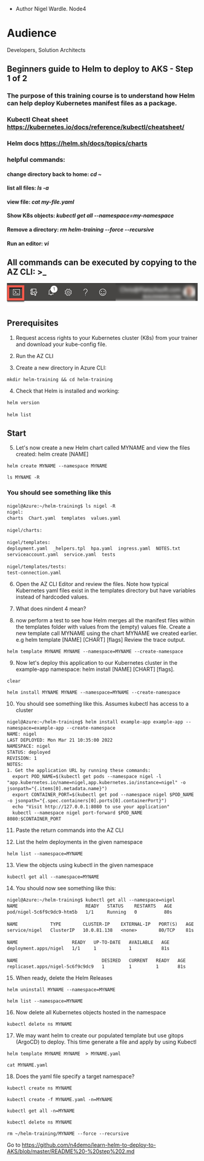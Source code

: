 - Author Nigel Wardle. Node4

# Audience
Developers, Solution Architects  

## Beginners guide to Helm to deploy to AKS - Step 1 of 2

### The purpose of this training course is to understand how Helm can help deploy Kubernetes manifest files as a package.


### Kubectl Cheat sheet https://kubernetes.io/docs/reference/kubectl/cheatsheet/

### Helm docs https://helm.sh/docs/topics/charts

### helpful commands:
#### change directory back to home: *cd ~*
#### list all files: *ls -a*
#### view file: *cat my-file.yaml*
#### Show K8s objects: *kubectl get all --namespace=my-namespace*
#### Remove a directory: *rm helm-training --force --recursive*
#### Run an editor: *vi*

## All commands can be executed by copying to the AZ CLI: >_

 ![The cloud shell icon is highlighted on the menu bar.](media/b4-image35.png "Cloud Shell")



## Prerequisites

1. Request access rights to your Kubernetes cluster (K8s) from your trainer and download your kube-config file.

2. Run the AZ CLI

3. Create a new directory in Azure CLI:

```
mkdir helm-training && cd helm-training
```

4. Check that Helm is installed and working:
```
helm version 

helm list
```

## Start

5. Let's now create a new Helm chart called MYNAME and view the files created: helm create [NAME]

```
helm create MYNAME --namespace MYNAME
```

```
ls MYNAME -R
```

### You should see something like this
```
nigel@Azure:~/helm-training$ ls nigel -R
nigel:
charts  Chart.yaml  templates  values.yaml

nigel/charts:

nigel/templates:
deployment.yaml  _helpers.tpl  hpa.yaml  ingress.yaml  NOTES.txt  serviceaccount.yaml  service.yaml  tests

nigel/templates/tests:
test-connection.yaml
```

6. Open the AZ CLI Editor and review the files. Note how typical Kubernetes yaml files exist in the templates directory but have variables instead of hardcoded values.

7. What does nindent 4 mean?

8. now perform a test to see how Helm merges all the manifest files within the templates folder with values from the (empty) values file. Create a new template call MYNAME using the chart MYNAME we created earlier. e.g helm template [NAME] [CHART] [flags] Review the trace output.

```
helm template MYNAME MYNAME --namespace=MYNAME --create-namespace
```

9. Now let's deploy this application to our Kubernetes cluster in the example-app namespace: helm install [NAME] [CHART] [flags]. 

```
clear
```

```
helm install MYNAME MYNAME --namespace=MYNAME --create-namespace
```

10. You should see something like this. Assumes kubectl has access to a cluster

```
nigel@Azure:~/helm-training$ helm install example-app example-app --namespace=example-app --create-namespace
NAME: nigel
LAST DEPLOYED: Mon Mar 21 10:35:00 2022
NAMESPACE: nigel
STATUS: deployed
REVISION: 1
NOTES:
1. Get the application URL by running these commands:
  export POD_NAME=$(kubectl get pods --namespace nigel -l "app.kubernetes.io/name=nigel,app.kubernetes.io/instance=nigel" -o jsonpath="{.items[0].metadata.name}")
  export CONTAINER_PORT=$(kubectl get pod --namespace nigel $POD_NAME -o jsonpath="{.spec.containers[0].ports[0].containerPort}")
  echo "Visit http://127.0.0.1:8080 to use your application"
  kubectl --namespace nigel port-forward $POD_NAME 8080:$CONTAINER_PORT
```

11. Paste the return commands into the AZ CLI


12. List the helm deployments in the given namespace

```
helm list --namespace=MYNAME
```

13. View the objects using kubectl in the given namespace

```
kubectl get all --namespace=MYNAME
```

14. You should now see something like this:

```
nigel@Azure:~/helm-training$ kubectl get all --namespace=nigel
NAME                         READY   STATUS    RESTARTS   AGE
pod/nigel-5c6f9c9dc9-htm5b   1/1     Running   0          80s

NAME            TYPE        CLUSTER-IP    EXTERNAL-IP   PORT(S)   AGE
service/nigel   ClusterIP   10.0.81.138   <none>        80/TCP    81s

NAME                    READY   UP-TO-DATE   AVAILABLE   AGE
deployment.apps/nigel   1/1     1            1           81s

NAME                               DESIRED   CURRENT   READY   AGE
replicaset.apps/nigel-5c6f9c9dc9   1         1         1       81s
```

15. When ready, delete the Helm Releases

```
helm uninstall MYNAME --namespace=MYNAME
```

```
helm list --namespace=MYNAME
```

16. Now delete all Kubernetes objects hosted in the namespace

```
kubectl delete ns MYNAME
```

17. We may want helm to create our populated template but use gitops (ArgoCD) to deploy. This time generate a file and apply by using Kubectl

```
helm template MYNAME MYNAME  > MYNAME.yaml
```

```
cat MYNAME.yaml
```

18. Does the yaml file specify a target namespace?

```
kubectl create ns MYNAME
```

```
kubectl create -f MYNAME.yaml -n=MYNAME
```

```
kubectl get all -n=MYNAME
```

```
kubectl delete ns MYNAME
```

```
rm ~/helm-training/MYNAME --force --recursive
```

Go to https://github.com/n4demo/learn-helm-to-deploy-to-AKS/blob/master/README%20-%20step%202.md
